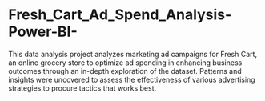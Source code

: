 # Fresh_Cart_Ad_Spend_Analysis-Power-BI-
This data analysis project analyzes marketing ad campaigns for Fresh Cart, an online grocery store to optimize ad spending in enhancing business outcomes through an in-depth exploration of the dataset. Patterns and insights were uncovered to assess the effectiveness of various advertising strategies to procure tactics that works best.
